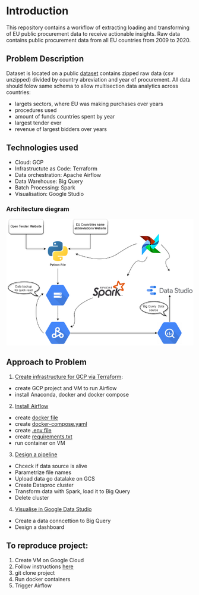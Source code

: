 # Introduction
This repository contains a workflow of extracting loading and transforming of EU public procurement data to receive actionable insights.
Raw data contains public procurement data from all EU countries from 2009 to 2020. 

## Problem Description
Dataset is located on a public [dataset](https://opentender.eu/all/download) contains zipped raw data (csv unzipped) divided by country abreviation and year of procurement.
All data should folow same schema to allow multisection data analytics across countries:
 - largets sectors, where EU was making purchases over years
 - procedures used
 - amount of funds countries spent by year
 - largest tender ever
 - revenue of largest bidders over years


## Technologies used
- Cloud: GCP
- Infrastructute as Code: Terraform
- Data orchestration: Apache Airflow
- Data Warehouse: Big Query
- Batch Processing: Spark
- Visualisation: Google Studio

### Architecture diegram



![Arhitecture diagram](./images/architecture.png)



## Approach to Problem
 1. [Create infrastructure for GCP via Terraform](initial_setup.md):
   - create GCP project and VM to run Airflow
   - install Anaconda, docker and docker compose
 2. [Install Airflow](airflow_instalation.md)
   - create [docker file](./docker/Dockerfile)
   - create [docker-compose.yaml](./docker/docker-compose.yml)
   - create [.env file](./docker/.env)
   - create [requirements.txt](./docker/requirements.txt)
   - run container on VM
 3. [Design a pipeline](pipeline.md)
   - Chceck if data source is alive
   - Parametrize file names 
   - Upload data go datalake on GCS
   - Create Dataproc cluster
   - Transform data with Spark, load it to Big Query
   - Delete cluster
 4. [Visualise in Google Data Studio](visualisation.md)
   - Create a data conncettion to Big Query
   - Design a dashboard

## To reproduce project:
 1. Create VM on Google Cloud
 2. Follow instructions [here](initial_setup.md)
 3. git clone project
 4. Run docker containers
 5. Trigger Airflow
 





